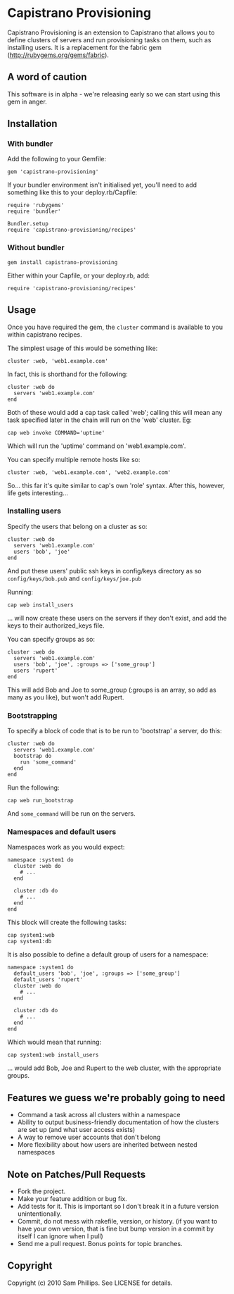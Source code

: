 # Capistrano Provisioning

Capistrano Provisioning is an extension to Capistrano that allows you to define clusters of servers and run provisioning tasks on them, such as installing users. It is a replacement for the fabric gem (http://rubygems.org/gems/fabric).

## A word of caution

This software is in alpha - we're releasing early so we can start using this gem in anger.

## Installation

### With bundler

Add the following to your Gemfile:

    gem 'capistrano-provisioning'

If your bundler environment isn't initialised yet, you'll need to add something like this to your deploy.rb/Capfile:

    require 'rubygems'
    require 'bundler'

    Bundler.setup
    require 'capistrano-provisioning/recipes'   

### Without bundler

    gem install capistrano-provisioning
    
Either within your Capfile, or your deploy.rb, add:

    require 'capistrano-provisioning/recipes'

## Usage

Once you have required the gem, the `cluster` command is available to you within capistrano recipes.

The simplest usage of this would be something like:

    cluster :web, 'web1.example.com'
    
In fact, this is shorthand for the following:

    cluster :web do
      servers 'web1.example.com'
    end
    
Both of these would add a cap task called 'web'; calling this will mean any task specified later in the chain will run on the 'web' cluster. Eg:

    cap web invoke COMMAND='uptime'
    
Which will run the 'uptime' command on 'web1.example.com'.

You can specify multiple remote hosts like so:

    cluster :web, 'web1.example.com', 'web2.example.com'

So... this far it's quite similar to cap's own 'role' syntax. After this, however, life gets interesting...

### Installing users

Specify the users that belong on a cluster as so:

    cluster :web do
      servers 'web1.example.com'
      users 'bob', 'joe'
    end
    
And put these users' public ssh keys in config/keys directory as so `config/keys/bob.pub` and `config/keys/joe.pub`
    
Running:

    cap web install_users
    
... will now create these users on the servers if they don't exist, and add the keys to their authorized_keys file.

You can specify groups as so:

    cluster :web do
      servers 'web1.example.com'
      users 'bob', 'joe', :groups => ['some_group']
      users 'rupert'
    end
    
This will add Bob and Joe to some_group (:groups is an array, so add as many as you like), but won't add Rupert.

### Bootstrapping

To specify a block of code that is to be run to 'bootstrap' a server, do this:

    cluster :web do
      servers 'web1.example.com'
      bootstrap do
        run 'some_command'
      end
    end

Run the following:

    cap web run_bootstrap
    
And `some_command` will be run on the servers.

### Namespaces and default users

Namespaces work as you would expect:

    namespace :system1 do
      cluster :web do
        # ...
      end
      
      cluster :db do
        # ...
      end
    end

This block will create the following tasks:

    cap system1:web
    cap system1:db

It is also possible to define a default group of users for a namespace:


    namespace :system1 do
      default_users 'bob', 'joe', :groups => ['some_group']
      default_users 'rupert'
      cluster :web do
        # ...
      end
  
      cluster :db do
        # ...
      end
    end

Which would mean that running:

    cap system1:web install_users

... would add Bob, Joe and Rupert to the web cluster, with the appropriate groups.

## Features we guess we're probably going to need

* Command a task across all clusters within a namespace
* Ability to output business-friendly documentation of how the clusters are set up (and what user access exists)
* A way to remove user accounts that don't belong
* More flexibility about how users are inherited between nested namespaces

## Note on Patches/Pull Requests
 
* Fork the project.
* Make your feature addition or bug fix.
* Add tests for it. This is important so I don't break it in a
  future version unintentionally.
* Commit, do not mess with rakefile, version, or history.
  (if you want to have your own version, that is fine but bump version in a commit by itself I can ignore when I pull)
* Send me a pull request. Bonus points for topic branches.

## Copyright

Copyright (c) 2010 Sam Phillips. See LICENSE for details.
